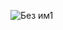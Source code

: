 
![Без им1](https://github.com/danlacho/danlacho/assets/148547472/2b83881d-c683-4373-81e1-668c541fdf11)
